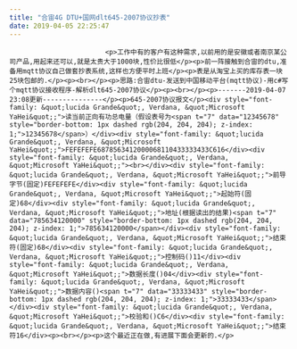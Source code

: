 ```yaml
---
title: "合宙4G DTU+国网dlt645-2007协议抄表"
date: 2019-04-05 22:25:47
---
```



                            <p>工作中有的客户有这种需求,以前用的是安徽或者南京某公司产品,用起来还可以,就是太贵大于1000块,性价比很低</p><p>前一阵接触到合宙的dtu,准备用mqtt协议自己做套抄表系统,这样也方便平时上班</p><p>表是从淘宝上买的库存表一块25块包邮的.</p><p><br></p><p>思路:合宙dtu-发送到中国移动平台(mqtt协议)-用c#写个mqtt协议接收程序-解析dlt645-2007协议</p><p><br></p><p>-------2019-04-07 23:08更新---------------</p><p>645-2007协议报文</p><div style="font-family: &quot;lucida Grande&quot;, Verdana, &quot;Microsoft YaHei&quot;;">读当前正向有功总电量（假设表号为<span t="7" data="12345678" style="border-bottom: 1px dashed rgb(204, 204, 204); z-index: 1;">12345678</span>）</div><div style="font-family: &quot;lucida Grande&quot;, Verdana, &quot;Microsoft YaHei&quot;;">FEFEFEFE6878563412000068110433333433C616</div><div style="font-family: &quot;lucida Grande&quot;, Verdana, &quot;Microsoft YaHei&quot;;"><br></div><div style="font-family: &quot;lucida Grande&quot;, Verdana, &quot;Microsoft YaHei&quot;;">前导字节(固定)FEFEFEFE</div><div style="font-family: &quot;lucida Grande&quot;, Verdana, &quot;Microsoft YaHei&quot;;">起始符(固定)68</div><div style="font-family: &quot;lucida Grande&quot;, Verdana, &quot;Microsoft YaHei&quot;;">地址(根据读出的结果)<span t="7" data="785634120000" style="border-bottom: 1px dashed rgb(204, 204, 204); z-index: 1;">785634120000</span></div><div style="font-family: &quot;lucida Grande&quot;, Verdana, &quot;Microsoft YaHei&quot;;">结束符(固定)68</div><div style="font-family: &quot;lucida Grande&quot;, Verdana, &quot;Microsoft YaHei&quot;;">控制码()11</div><div style="font-family: &quot;lucida Grande&quot;, Verdana, &quot;Microsoft YaHei&quot;;">数据长度()04</div><div style="font-family: &quot;lucida Grande&quot;, Verdana, &quot;Microsoft YaHei&quot;;">数据内容()<span t="7" data="33333433" style="border-bottom: 1px dashed rgb(204, 204, 204); z-index: 1;">33333433</span></div><div style="font-family: &quot;lucida Grande&quot;, Verdana, &quot;Microsoft YaHei&quot;;">校验和()C6</div><div style="font-family: &quot;lucida Grande&quot;, Verdana, &quot;Microsoft YaHei&quot;;">结束符16</div><p><br></p><p>这个最近正在做,有进展下面会更新的.</p>
                        